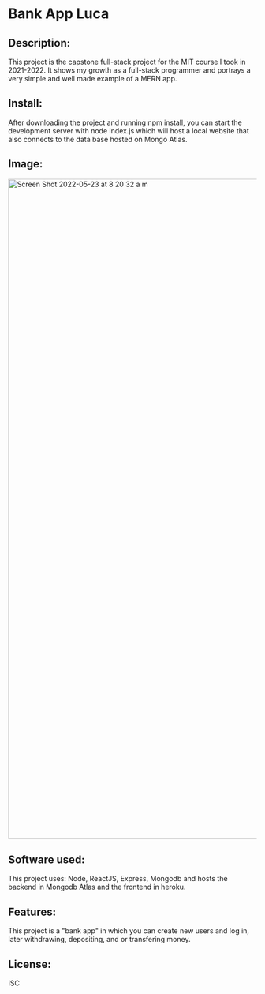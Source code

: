 # Bank App Luca

## Description:
This project is the capstone full-stack project for the MIT course I took in 2021-2022. It shows my growth as a full-stack programmer and portrays a very simple and well made example of a MERN app.

## Install:
After downloading the project and running npm install, you can start the development server with node index.js which will host a local website that also connects to the data base hosted on Mongo Atlas.

## Image:
<img width="1338" alt="Screen Shot 2022-05-23 at 8 20 32 a m" src="https://user-images.githubusercontent.com/48078919/169828622-1b6a1968-eb27-4c46-b4f3-97c274f26e88.png">

## Software used:
This project uses: Node, ReactJS, Express, Mongodb and hosts the backend in Mongodb Atlas and the frontend in heroku.


## Features: 
This project is a "bank app" in which you can create new users and log in, later withdrawing, depositing, and or transfering money.

## License: 
ISC
